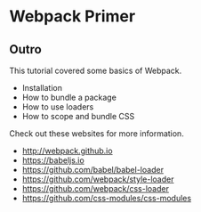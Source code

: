 # Webpack Primer

## Outro

This tutorial covered some basics of Webpack.

- Installation
- How to bundle a package
- How to use loaders
- How to scope and bundle CSS

Check out these websites for more information.

- http://webpack.github.io
- https://babeljs.io
- https://github.com/babel/babel-loader
- https://github.com/webpack/style-loader
- https://github.com/webpack/css-loader
- https://github.com/css-modules/css-modules